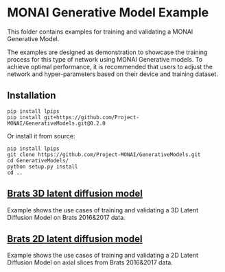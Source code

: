 # MONAI Generative Model Example
This folder contains examples for training and validating a MONAI Generative Model.

The examples are designed as demonstration to showcase the training process for this type of network using MONAI Generative models. To achieve optimal performance, it is recommended that users to adjust the network and hyper-parameters based on their device and training dataset.

## Installation
```
pip install lpips
pip install git+https://github.com/Project-MONAI/GenerativeModels.git@0.2.0
```

Or install it from source:
```
pip install lpips
git clone https://github.com/Project-MONAI/GenerativeModels.git
cd GenerativeModels/
python setup.py install
cd ..
```

## [Brats 3D latent diffusion model](./3d_ldm)
Example shows the use cases of training and validating a 3D Latent Diffusion Model on Brats 2016&2017 data.

## [Brats 2D latent diffusion model](./2d_ldm)
Example shows the use cases of training and validating a 2D Latent Diffusion Model on axial slices from Brats 2016&2017 data.
